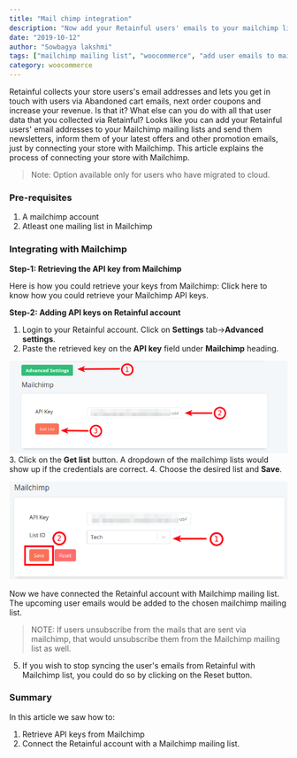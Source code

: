 ```yaml
---
title: "Mail chimp integration"
description: "Now add your Retainful users' emails to your mailchimp list."
date: "2019-10-12"
author: "Sowbagya lakshmi"
tags: ["mailchimp mailing list", "woocommerce", "add user emails to mailchimp", "integrate with Mailchimp"]
category: woocommerce
---
```


Retainful collects your store users's email addresses and lets you get in touch with users via Abandoned cart emails, next order coupons and increase your revenue.
Is that it?
What else can you do with all that user data that you collected via Retainful?
Looks like you can add your Retainful users' email addresses to your Mailchimp mailing lists and send them newsletters, inform them of your latest offers and other promotion emails, just by connecting your store with Mailchimp.
This article explains the process of connecting your store with Mailchimp.

>Note: Option available only for users who have migrated to cloud.

### Pre-requisites
1) A mailchimp account
2) Atleast one mailing list in Mailchimp

### Integrating with Mailchimp

**Step-1: Retrieving the API key from Mailchimp**

Here is how you could retrieve your keys from Mailchimp:
Click <link-text url="https://mailchimp.com/help/about-api-keys/" target="_blank" rel="noopener">here</link-text> to know how you could retrieve your Mailchimp API keys.

**Step-2: Adding API keys on Retainful account**

 1. Login to your Retainful account. Click on **Settings** tab->**Advanced settings**.
 2. Paste the retrieved key on the **API key** field under **Mailchimp** heading.

![Mailchimp keys](../../images/docs/mailchimp-integration/keys-to-be-entered.png)
3. Click on the **Get list** button. A dropdown of the mailchimp lists would show up if the credentials are correct.
4. Choose the desired list and **Save**.

![Get list and save](../../images/docs/mailchimp-integration/get-list-button.png)

Now we have connected the Retainful account with Mailchimp mailing list.
The upcoming user emails would be added to the chosen mailchimp mailing list.

> NOTE: If users unsubscribe from the mails that are sent via mailchimp, that would unsubscribe them from the Mailchimp mailing list as well.

5. If you wish to stop syncing the user's emails from Retainful with Mailchimp list, you could do so by clicking on the Reset button.

### Summary
In this article we saw how to:

1) Retrieve API keys from Mailchimp
2) Connect the Retainful account with a Mailchimp mailing list.